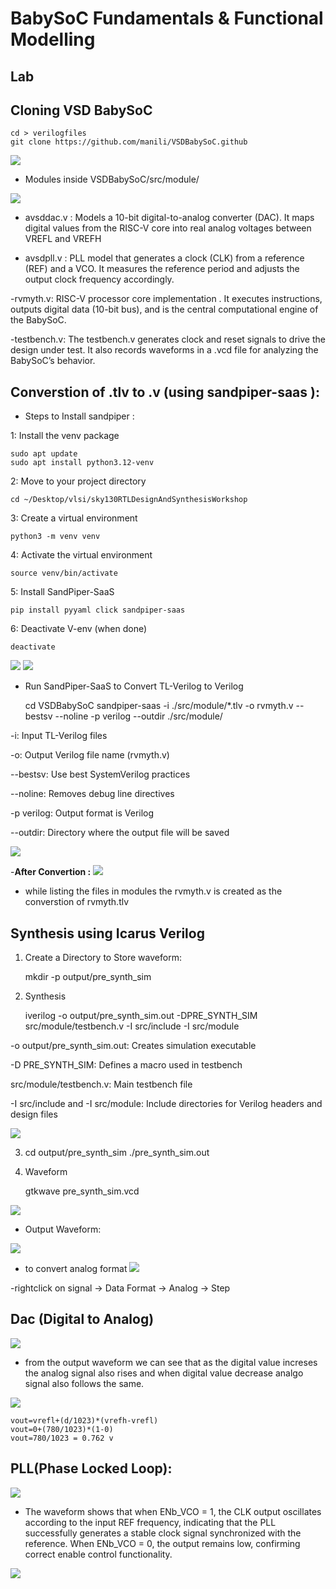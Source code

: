 
# BabySoC Fundamentals & Functional Modelling

## Lab

## Cloning VSD BabySoC

    cd > verilogfiles
    git clone https://github.com/manili/VSDBabySoC.github

![](img/gitclong.png)

- Modules inside VSDBabySoC/src/module/
    
![](img/ls_module.png)

- avsddac.v : Models a 10-bit digital-to-analog converter (DAC). It maps digital values from the RISC-V core into real analog voltages between VREFL and VREFH

- avsdpll.v : PLL model that generates a clock (CLK) from a reference (REF) and a VCO. It measures the reference period and adjusts the output clock frequency accordingly.

-rvmyth.v: RISC-V processor core implementation . It executes instructions, outputs digital data (10-bit bus), and is the central computational engine of the BabySoC.

-testbench.v: The testbench.v generates clock and reset signals to drive the design under test.
It also records waveforms in a .vcd file for analyzing the BabySoC’s behavior.

## Converstion of .tlv to .v (using sandpiper-saas ):

- Steps to Install sandpiper :

1: Install the venv package 

    sudo apt update
    sudo apt install python3.12-venv

2: Move to your project directory

    cd ~/Desktop/vlsi/sky130RTLDesignAndSynthesisWorkshop

3: Create a virtual environment

    python3 -m venv venv

4: Activate the virtual environment

    source venv/bin/activate

5: Install SandPiper-SaaS 

    pip install pyyaml click sandpiper-saas

6: Deactivate V-env (when done)

    deactivate

![](img/python3.12_venc_png)
![](img/sandpiper.png)

- Run SandPiper-SaaS to Convert TL-Verilog to Verilog

    cd VSDBabySoC
    sandpiper-saas -i ./src/module/*.tlv -o rvmyth.v --bestsv --noline -p verilog --outdir ./src/module/

-i: Input TL-Verilog files

-o: Output Verilog file name (rvmyth.v)

--bestsv: Use best SystemVerilog practices

--noline: Removes debug line directives

-p verilog: Output format is Verilog

--outdir: Directory where the output file will be saved

![](img/convertion_v.png)

-**After Convertion :**
![](img/ls_module_ac.png)

- while listing the files in modules the rvmyth.v is created as the converstion of rvmyth.tlv



## Synthesis using Icarus Verilog

1. Create a Directory to Store waveform:

    mkdir -p output/pre_synth_sim

2. Synthesis

    iverilog -o output/pre_synth_sim.out -DPRE_SYNTH_SIM src/module/testbench.v -I src/include -I src/module

-o output/pre_synth_sim.out: Creates simulation executable

-D PRE_SYNTH_SIM: Defines a macro used in testbench

src/module/testbench.v: Main testbench file

-I src/include and -I src/module: Include directories for Verilog headers and design files

![](img/stimulation.png)

3. 
    cd output/pre_synth_sim
    ./pre_synth_sim.out

4. Waveform 

    gtkwave pre_synth_sim.vcd

![](img/gtkwave.png)

- Output Waveform:

![](img/entire_wave.png)

- to convert analog format
![](img/analog_step.png)

-rightclick on signal -> Data Format -> Analog -> Step

## Dac (Digital to Analog)

![](img/dac_wave1.png)

- from the output waveform we can see that as the digital value increses the analog signal also rises and when digital value decrease analgo signal also follows the same.

![](img/dac_wave2.png)

    vout=vrefl+(d/1023)*(vrefh-vrefl)
    vout=0+(780/1023)*(1-0)
    vout=780/1023 = 0.762 v



## PLL(Phase Locked Loop):

![](img/pll_wave.png)

- The waveform shows that when ENb_VCO = 1, the CLK output oscillates according to the input REF frequency, indicating that the PLL successfully generates a stable clock signal synchronized with the reference. When ENb_VCO = 0, the output remains low, confirming correct enable control functionality.


![](img/pll_zoom.png)











